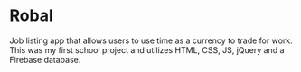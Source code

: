 # Robal

Job listing app that allows users to use time as a currency to trade for work. 
<br/>
This was my first school project and utilizes HTML, CSS, JS, jQuery and a Firebase database.



